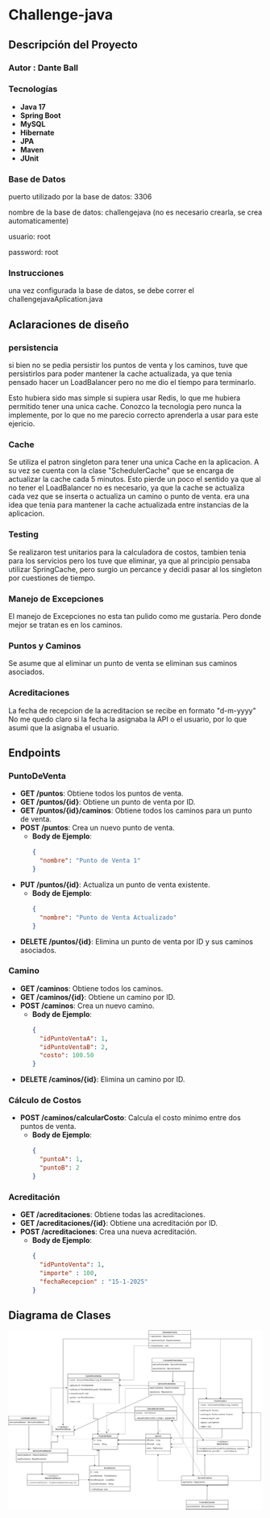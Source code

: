 # Challenge-java

## Descripción del Proyecto

### Autor : Dante Ball

### Tecnologías

- **Java 17**
- **Spring Boot**
- **MySQL**
- **Hibernate**
- **JPA**
- **Maven**
- **JUnit**

### Base de Datos
puerto utilizado por la base de datos: 3306

nombre de la base de datos: challengejava (no es necesario crearla, se crea automaticamente)

usuario: root

password: root

### Instrucciones
una vez configurada la base de datos, se debe correr el challengejavaAplication.java

## Aclaraciones de diseño
### persistencia
si bien no se pedia persistir los puntos de venta y los caminos, tuve que persistirlos 
para poder mantener la cache actualizada, ya que tenia pensado hacer un LoadBalancer
pero no me dio el tiempo para terminarlo.

Esto hubiera sido mas simple si supiera usar Redis, lo que me hubiera permitido tener una unica cache.
Conozco la tecnologia pero nunca la implemente, por lo que no me parecio correcto aprenderla a usar para este ejericio.

### Cache
Se utiliza el patron singleton para tener una unica Cache en la aplicacion. A su vez se cuenta
con la clase "SchedulerCache" que se encarga de actualizar la cache cada 5 minutos. Esto pierde
un poco el sentido ya que al no tener el LoadBalancer no es necesario, ya que la cache se actualiza
cada vez que se inserta o actualiza un camino o punto de venta. era una idea que tenia para mantener la cache 
actualizada entre instancias de la aplicacion.

### Testing
Se realizaron test unitarios para la calculadora de costos, tambien tenia para los servicios
pero los tuve que eliminar, ya que al principio pensaba utilizar SpringCache, pero surgio un percance
y decidi pasar al los singleton por cuestiones de tiempo.

### Manejo de Excepciones
El manejo de Excepciones no esta tan pulido como me gustaría.
Pero donde mejor se tratan es en los caminos.

### Puntos y Caminos
Se asume que al eliminar un punto de venta se eliminan sus caminos asociados.

### Acreditaciones
La fecha de recepcion de la acreditacion se recibe en formato "d-m-yyyy" 
No me quedo claro si la fecha la asignaba la API o el usuario, por lo que asumi que la asignaba el usuario.


## Endpoints

### PuntoDeVenta
- **GET /puntos**: Obtiene todos los puntos de venta.
- **GET /puntos/{id}**: Obtiene un punto de venta por ID.
- **GET /puntos/{id}/caminos**: Obtiene todos los caminos para un punto de venta.
- **POST /puntos**: Crea un nuevo punto de venta.
  - **Body de Ejemplo**:
    ```json
    {
      "nombre": "Punto de Venta 1"
    }
    ```
- **PUT /puntos/{id}**: Actualiza un punto de venta existente.
  - **Body de Ejemplo**:
    ```json
    {
      "nombre": "Punto de Venta Actualizado"
    }
    ```
- **DELETE /puntos/{id}**: Elimina un punto de venta por ID y sus caminos asociados.

### Camino
- **GET /caminos**: Obtiene todos los caminos.
- **GET /caminos/{id}**: Obtiene un camino por ID.
- **POST /caminos**: Crea un nuevo camino.
  - **Body de Ejemplo**:
    ```json
    {
      "idPuntoVentaA": 1,
      "idPuntoVentaB": 2,
      "costo": 100.50
    }
    ```
- **DELETE /caminos/{id}**: Elimina un camino por ID.

### Cálculo de Costos
- **POST /caminos/calcularCosto**: Calcula el costo mínimo entre dos puntos de venta.
  - **Body de Ejemplo**:
    ```json
    {
      "puntoA": 1,
      "puntoB": 2
    }
    ```

### Acreditación
- **GET /acreditaciones**: Obtiene todas las acreditaciones.
- **GET /acreditaciones/{id}**: Obtiene una acreditación por ID.
- **POST /acreditaciones**: Crea una nueva acreditación.
  - **Body de Ejemplo**:
    ```json
    {
      "idPuntoVenta": 1,
      "importe" : 100,
      "fechaRecepcion" : "15-1-2025"
    }
    ```

## Diagrama de Clases
![Diagrama de Clases](diagramaClases.drawio.png)
